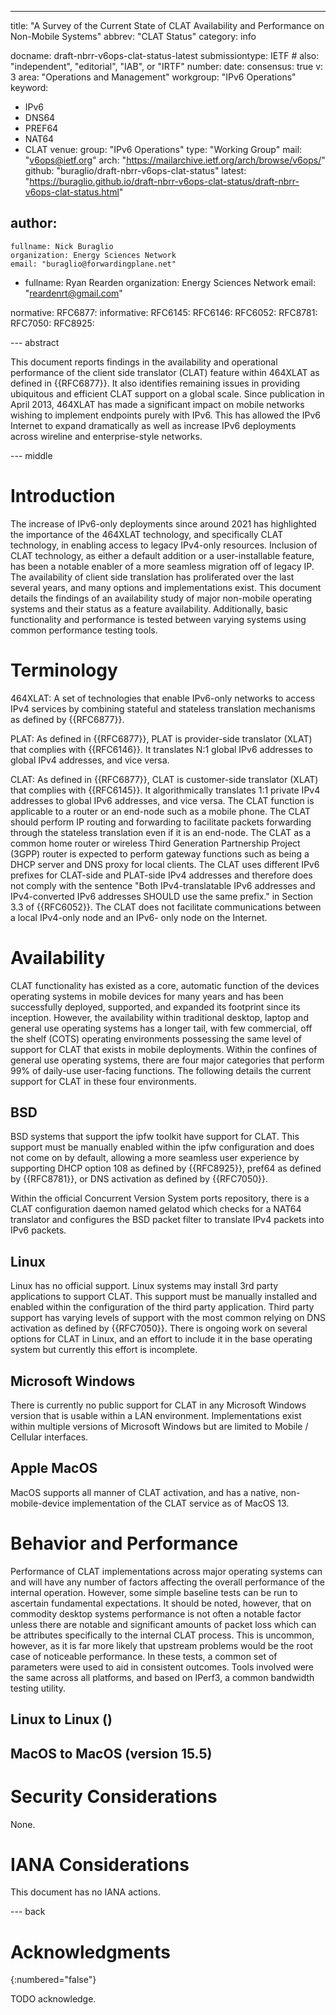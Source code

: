 ---
title: "A Survey of the Current State of CLAT Availability and Performance on Non-Mobile Systems"
abbrev: "CLAT Status"
category: info

docname: draft-nbrr-v6ops-clat-status-latest
submissiontype: IETF  # also: "independent", "editorial", "IAB", or "IRTF"
number:
date:
consensus: true
v: 3
area: "Operations and Management"
workgroup: "IPv6 Operations"
keyword:
 - IPv6
 - DNS64
 - PREF64
 - NAT64
 - CLAT
venue:
  group: "IPv6 Operations"
  type: "Working Group"
  mail: "v6ops@ietf.org"
  arch: "https://mailarchive.ietf.org/arch/browse/v6ops/"
  github: "buraglio/draft-nbrr-v6ops-clat-status"
  latest: "https://buraglio.github.io/draft-nbrr-v6ops-clat-status/draft-nbrr-v6ops-clat-status.html"

author:
 -
    fullname: Nick Buraglio
    organization: Energy Sciences Network
    email: "buraglio@forwardingplane.net"
 -
    fullname: Ryan Rearden
    organization: Energy Sciences Network
    email: "reardenrt@gmail.com"

normative:
   RFC6877:
informative:
   RFC6145:
   RFC6146:
   RFC6052:
   RFC8781:
   RFC7050:
   RFC8925:

--- abstract

This document reports findings in the availability and operational performance of the client side translator (CLAT) feature
within 464XLAT as defined in {{RFC6877}}. It also identifies remaining issues in providing ubiquitous and efficient CLAT support
on a global scale. Since publication in April 2013, 464XLAT has made a significant impact on mobile networks wishing to
implement endpoints purely with IPv6. This has allowed the IPv6 Internet to expand dramatically as well as increase IPv6
deployments across wireline and enterprise-style networks. 

--- middle

# Introduction

The increase of IPv6-only deployments since around 2021 has highlighted the importance of the 464XLAT technology, and specifically CLAT technology, 
in enabling access to legacy IPv4-only resources. Inclusion of CLAT technology, as either a default addition or a user-installable feature, has been a notable enabler
of a more seamless migration off of legacy IP. The availability of client side translation has proliferated over the last several years, and many options and
implementations exist. This document details the findings of an availability study of major non-mobile operating systems and their status as a feature availability. 
Additionally, basic functionality and performance is tested between varying systems using common performance testing tools.

# Terminology

   464XLAT: A set of technologies that enable IPv6-only networks to access IPv4 services by
            combining stateful and stateless translation mechanisms as defined by {{RFC6877}}.

   PLAT:   As defined in {{RFC6877}}, PLAT is provider-side translator (XLAT) that complies with
           {{RFC6146}}.  It translates N:1 global IPv6 addresses to global
           IPv4 addresses, and vice versa.

   CLAT:    As defined in {{RFC6877}}, CLAT is customer-side translator (XLAT) that complies with
           {{RFC6145}}.  It algorithmically translates 1:1 private IPv4
           addresses to global IPv6 addresses, and vice versa.  The CLAT
           function is applicable to a router or an end-node such as a
           mobile phone.  The CLAT should perform IP routing and
           forwarding to facilitate packets forwarding through the
           stateless translation even if it is an end-node.  The CLAT as
           a common home router or wireless Third Generation Partnership
           Project (3GPP) router is expected to perform gateway
           functions such as being a DHCP server and DNS proxy for local
           clients.  The CLAT uses different IPv6 prefixes for CLAT-side
           and PLAT-side IPv4 addresses and therefore does not comply
           with the sentence "Both IPv4-translatable IPv6 addresses and
           IPv4-converted IPv6 addresses SHOULD use the same prefix." in
           Section 3.3 of {{RFC6052}}.  The CLAT does not facilitate
           communications between a local IPv4-only node and an IPv6-
           only node on the Internet.

# Availability

CLAT functionality has existed as a core, automatic function of the devices operating systems in mobile devices for many years and has been
successfully deployed, supported, and expanded its footprint since its inception.  However, the availability within traditional desktop, laptop and general use
operating systems has a longer tail, with few commercial, off the shelf (COTS) operating environments possessing the same level of support for CLAT that exists in
mobile deployments. Within the confines of general use operating systems, there are four major categories that perform 99% of daily-use user-facing functions. The
following details the current support for CLAT in these four environments.

## BSD

BSD systems that support the ipfw toolkit have support for CLAT. This support must be manually enabled within the ipfw configuration and does not come on by default, allowing a more seamless
user experience by supporting DHCP option 108 as defined by {{RFC8925}}, pref64 as defined by {{RFC8781}}, or DNS activation as defined by {{RFC7050}}.

Within the official Concurrent Version System ports repository, there is a CLAT configuration daemon named gelatod which
checks for a NAT64 translator and configures the BSD packet filter to translate IPv4 packets into IPv6 packets.

## Linux

Linux has no official support. Linux systems may install 3rd party applications to support CLAT. This support must be manually installed and enabled within the configuration of the third party application. Third party support has varying levels of
support with the most common relying on DNS activation as defined by {{RFC7050}}. There is ongoing work on several options for CLAT in Linux, and an effort to include it in the base operating system but currently this effort is incomplete.

## Microsoft Windows

There is currently no public support for CLAT in any Microsoft Windows version that is usable within a LAN environment. Implementations exist within multiple versions of Microsoft Windows but are limited to Mobile / Cellular interfaces.

## Apple MacOS

MacOS supports all manner of CLAT activation, and has a native, non-mobile-device implementation of the CLAT service as of MacOS 13.

# Behavior and Performance

Performance of CLAT implementations across major operating systems can and will have any number of factors affecting the overall performance of the internal operation. However, some simple baseline tests can be run to ascertain fundamental expectations. It should be noted, however, that on commodity desktop systems performance is not often a notable factor unless there are notable and significant amounts of packet loss which can be attributes specifically to the internal CLAT process. This is uncommon, however, as it is far more likely that upstream problems would be the root case of noticeable performance.
In these tests, a common set of parameters were used to aid in consistent outcomes. Tools involved were the same across all platforms, and based on IPerf3, a common bandwidth testing utility.

## Linux to Linux ()


## MacOS to MacOS (version 15.5)


# Security Considerations

None.

# IANA Considerations

This document has no IANA actions.


--- back

# Acknowledgments
{:numbered="false"}

TODO acknowledge.
